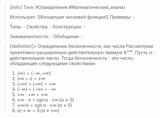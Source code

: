 > [!info]
> Тэги: #Определение #Математический_анализ   
> 
> Использует: [[Концепция числовой функции]]
> Примеры: *-*
> 
> Типы: *-*
> Свойства: *-*
> Конструкции: *-*
> 
> Эквивалентности: *-*
> Обобщения: *-*

> [!definition]+ Определение бесконечности, как числа
> Рассмотрим проективно расширенную действительную прямую $\mathbb{R^{\pm\infty}}$. Пусть $\alpha$ - действительное число. Тогда бесконечность - это число, обладающее следующими свойствами:
> 1. $\{\infty\} = \{-\infty, +\infty\}$
> 2. $\pm \infty + \alpha = \pm \infty$
> 3. $(+\infty) + (+\infty) = +\infty$
> 4. $(-\infty) + (-\infty) = -\infty$
> 5. $\pm \infty \cdot +\infty = \pm \infty$
> 6. $\pm \infty \cdot \alpha = \operatorname{sgn}\alpha \cdot \pm{\infty} \, (\alpha \ne 0)$
> 7. $\pm \infty \big / \alpha = \operatorname{sgn}\alpha \cdot \pm \infty \, (\alpha \ne 0)$
> 8. $\alpha\big / \pm \infty = 0 \, (\alpha \ne \pm \infty)$